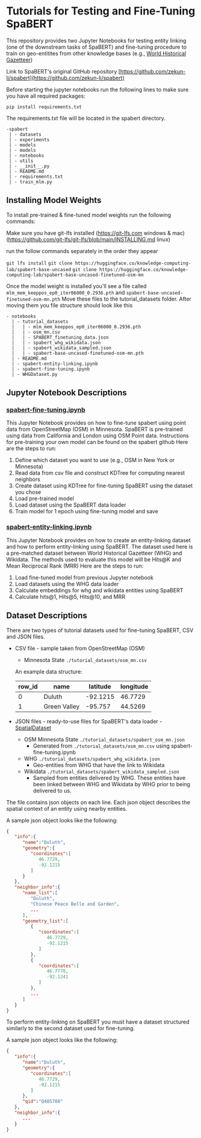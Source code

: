 # Tutorials for Testing and Fine-Tuning SpaBERT

This repository provides two Jupyter Notebooks for testing entity linking (one of the downstream tasks of SpaBERT) and fine-tuning procedure to train on geo-entitites from other knowledge bases (e.g., [World Historical Gazetteer](https://whgazetteer.org/))

Link to SpaBERT's original GitHub repository [https://github.com/zekun-li/spabert](https://github.com/zekun-li/spabert)

Before starting the jupyter notebooks run the following lines to make sure you have all required packages:

`pip install requirements.txt`

The requirements.txt file will be located in the spabert directory.
```
-spabert
 | - datasets
 | - experiments
 | - models
 | - models
 | - notebooks
 | - utils
 | - __init__.py
 | - README.md
 | - requirements.txt
 | - train_mlm.py
```

## Installing Model Weights

To install pre-trained & fine-tuned model weights run the following commands:

Make sure you have git-lfs installed (https://git-lfs.com windows & mac) (https://github.com/git-lfs/git-lfs/blob/main/INSTALLING.md linux)

run the follow commands separately in the order they appear

`git lfs install`
`git clone https://huggingface.co/knowledge-computing-lab/spabert-base-uncased`
`git clone https://huggingface.co/knowledge-computing-lab/spabert-base-uncased-finetuned-osm-mn`

Once the model weight is installed you'll see a file called `mlm_mem_keeppos_ep0_iter06000_0.2936.pth` and `spabert-base-uncased-finetuned-osm-mn.pth`
Move these files to the tutorial_datasets folder. After moving them you file structure should look like this
```
- notebooks
  | - tutorial_datasets
  |   | - mlm_mem_keeppos_ep0_iter06000_0.2936.pth
  |   | - osm_mn.csv
  |   | - SPABERT_finetuning_data.json
  |   | - spabert_whg_wikidata.json
  |   | - spabert_wikidata_sampled.json
  |   | - spabert-base-uncased-finetuned-osm-mn.pth
  | - README.md
  | - spabert-entity-linking.ipynb
  | - spabert-fine-tuning.ipynb
  | - WHGDataset.py
```
## Jupyter Notebook Descriptions

### [spabert-fine-tuning.ipynb](https://github.com/Jina-Kim/spabert/blob/main/notebooks/spabert-fine-tuning.ipynb)
This Jupyter Notebook provides on how to fine-tune spabert using point data from OpenStreetMap (OSM) in Minnesota. SpaBERT is pre-trained using data from California and London using OSM Point data. Instructions for pre-training your own model can be found on the spabert github
Here are the steps to run:

1. Define which dataset you want to use (e.g., OSM in New York or Minnesota)
2. Read data from csv file and construct KDTree for computing nearest neighbors
3. Create dataset using KDTree for fine-tuning SpaBERT using the dataset you chose
4. Load pre-trained model
5. Load dataset using the SpaBERT data loader
6. Train model for 1 epoch using fine-tuning model and save

### [spabert-entity-linking.ipynb](https://github.com/Jina-Kim/spabert/blob/main/notebooks/spabert-entity-linking.ipynb)
This Jupyter Notebook provides on how to create an entity-linking dataset and how to perform entity-linking using SpaBERT. The dataset used here is a pre-matched dataset between World Historical Gazetteer (WHG) and Wikidata. The methods used to evaluate this model will be Hits@K and Mean Reciprocal Rank (MRR)
Here are the steps to run:

1. Load fine-tuned model from previous Jupyter notebook
2. Load datasets using the WHG data loader
3. Calculate embeddings for whg and wikidata entities using SpaBERT
4. Calculate hits@1, Hits@5, Hits@10, and MRR 

## Dataset Descriptions

There are two types of tutorial datasets used for fine-tuning SpaBERT, CSV and JSON files.

- CSV file - sample taken from OpenStreetMap (OSM)
    - Minnesota State `./tutorial_datasets/osm_mn.csv`

    An example data structure:
  
    | row_id | name | latitude | longitude |
    | ------ | ---- | -------- | --------- |
    |    0   | Duluth | -92.1215 | 46.7729 |
    |    1   | Green Valley | -95.757 | 44.5269 | 

- JSON files - ready-to-use files for SpaBERT's data loader - [SpatialDataset](../datasets/dataset_loader.py)
    - OSM Minnesota State `./tutorial_datasets/spabert_osm_mn.json`
      - Generated from `./tutorial_datasets/osm_mn.csv` using spabert-fine-tuning.ipynb
    - WHG `./tutorial_datasets/spabert_whg_wikidata.json`
      - Geo-entities from WHG that have the link to Wikidata
    - Wikidata `./tutorial_datasets/spabert_wikidata_sampled.json`
      - Sampled from entities delivered by WHG. These entities have been linked between WHG and Wikidata by WHG prior to being delivered to us.
    
    
The file contains json objects on each line. Each json object describes the spatial context of an entity using nearby entities.

A sample json object looks like the following:
    
```json
{
   "info":{
      "name":"Duluth",
      "geometry":{
         "coordinates":[
            46.7729,
            -92.1215
         ]
      }
   },
   "neighbor_info":{
      "name_list":[
         "Duluth",
         "Chinese Peace Belle and Garden",
         ...
      ],
      "geometry_list":[
         {
            "coordinates":[
               46.7729,
               -92.1215
            ]
         },
         {
            "coordinates":[
               46.7770,
               -92.1241
            ]
         },
         ...
      ]
   }
}
```

To perform entity-linking on SpaBERT you must have a dataset structured similarly to the second dataset used for fine-tuning. 

A sample json object looks like the following: 


```json
{
   "info":{
      "name":"Duluth",
      "geometry":{
         "coordinates":[
            46.7729,
            -92.1215
         ]
      },
      "qid":"Q485708"
   },
   "neighbor_info":{
      ...
   }
}
```